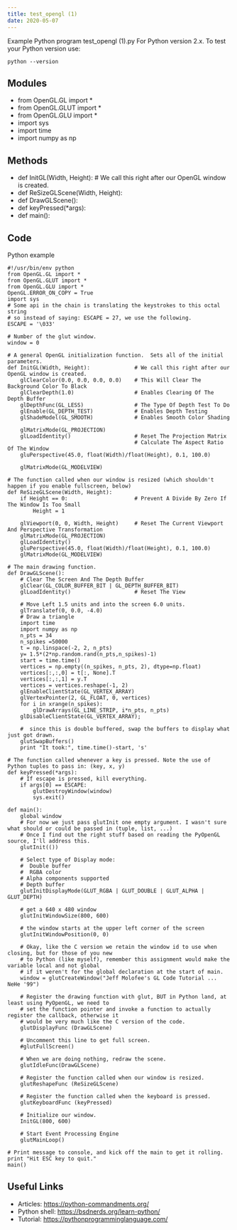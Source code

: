 ```yaml
---
title: test_opengl (1)
date: 2020-05-07
---
```

Example Python program test_opengl (1).py
For Python version 2.x.
To test your Python version use:

    python --version

## Modules

* from OpenGL.GL import *
* from OpenGL.GLUT import *
* from OpenGL.GLU import *
* import sys
* import time
* import numpy as np

## Methods

* def InitGL(Width, Height):				# We call this right after our OpenGL window is created.
* def ReSizeGLScene(Width, Height):
* def DrawGLScene():
* def keyPressed(*args):
* def main():

## Code

Python example

    #!/usr/bin/env python
    from OpenGL.GL import *
    from OpenGL.GLUT import *
    from OpenGL.GLU import *
    OpenGL.ERROR_ON_COPY = True
    import sys
    # Some api in the chain is translating the keystrokes to this octal string
    # so instead of saying: ESCAPE = 27, we use the following.
    ESCAPE = '\033'
    
    # Number of the glut window.
    window = 0
    
    # A general OpenGL initialization function.  Sets all of the initial parameters. 
    def InitGL(Width, Height):				# We call this right after our OpenGL window is created.
        glClearColor(0.0, 0.0, 0.0, 0.0)	# This Will Clear The Background Color To Black
        glClearDepth(1.0)					# Enables Clearing Of The Depth Buffer
        glDepthFunc(GL_LESS)				# The Type Of Depth Test To Do
        glEnable(GL_DEPTH_TEST)				# Enables Depth Testing
        glShadeModel(GL_SMOOTH)				# Enables Smooth Color Shading
    	
        glMatrixMode(GL_PROJECTION)
        glLoadIdentity()					# Reset The Projection Matrix
    										# Calculate The Aspect Ratio Of The Window
        gluPerspective(45.0, float(Width)/float(Height), 0.1, 100.0)
    
        glMatrixMode(GL_MODELVIEW)
    
    # The function called when our window is resized (which shouldn't happen if you enable fullscreen, below)
    def ReSizeGLScene(Width, Height):
        if Height == 0:						# Prevent A Divide By Zero If The Window Is Too Small 
    	    Height = 1
    
        glViewport(0, 0, Width, Height)		# Reset The Current Viewport And Perspective Transformation
        glMatrixMode(GL_PROJECTION)
        glLoadIdentity()
        gluPerspective(45.0, float(Width)/float(Height), 0.1, 100.0)
        glMatrixMode(GL_MODELVIEW)
    
    # The main drawing function. 
    def DrawGLScene():
        # Clear The Screen And The Depth Buffer
        glClear(GL_COLOR_BUFFER_BIT | GL_DEPTH_BUFFER_BIT)
        glLoadIdentity()					# Reset The View 
    
        # Move Left 1.5 units and into the screen 6.0 units.
        glTranslatef(0, 0.0, -4.0)
        # Draw a triangle
        import time
        import numpy as np
        n_pts = 34
        n_spikes =50000
        t = np.linspace(-2, 2, n_pts)
        y= 1.5*(2*np.random.rand(n_pts,n_spikes)-1)
        start = time.time()
        vertices = np.empty((n_spikes, n_pts, 2), dtype=np.float)
        vertices[:,:,0] = t[:, None].T
        vertices[:,:,1] = y.T
        vertices = vertices.reshape(-1, 2)
        glEnableClientState(GL_VERTEX_ARRAY)
        glVertexPointer(2, GL_FLOAT, 0, vertices)
        for i in xrange(n_spikes):
            glDrawArrays(GL_LINE_STRIP, i*n_pts, n_pts)     
        glDisableClientState(GL_VERTEX_ARRAY);
        
        #  since this is double buffered, swap the buffers to display what just got drawn. 
        glutSwapBuffers()
        print "It took:", time.time()-start, 's'
    
    # The function called whenever a key is pressed. Note the use of Python tuples to pass in: (key, x, y)  
    def keyPressed(*args):
    	# If escape is pressed, kill everything.
        if args[0] == ESCAPE:
    	    glutDestroyWindow(window)
    	    sys.exit()
    
    def main():
    	global window
    	# For now we just pass glutInit one empty argument. I wasn't sure what should or could be passed in (tuple, list, ...)
    	# Once I find out the right stuff based on reading the PyOpenGL source, I'll address this.
    	glutInit(())
    
    	# Select type of Display mode:   
    	#  Double buffer 
    	#  RGBA color
    	# Alpha components supported 
    	# Depth buffer
    	glutInitDisplayMode(GLUT_RGBA | GLUT_DOUBLE | GLUT_ALPHA | GLUT_DEPTH)
    	
    	# get a 640 x 480 window 
    	glutInitWindowSize(800, 600)
    	
    	# the window starts at the upper left corner of the screen 
    	glutInitWindowPosition(0, 0)
    	
    	# Okay, like the C version we retain the window id to use when closing, but for those of you new
    	# to Python (like myself), remember this assignment would make the variable local and not global
    	# if it weren't for the global declaration at the start of main.
    	window = glutCreateWindow("Jeff Molofee's GL Code Tutorial ... NeHe '99")
    
       	# Register the drawing function with glut, BUT in Python land, at least using PyOpenGL, we need to
    	# set the function pointer and invoke a function to actually register the callback, otherwise it
    	# would be very much like the C version of the code.	
    	glutDisplayFunc (DrawGLScene)
    	
    	# Uncomment this line to get full screen.
    	#glutFullScreen()
    
    	# When we are doing nothing, redraw the scene.
    	glutIdleFunc(DrawGLScene)
    	
    	# Register the function called when our window is resized.
    	glutReshapeFunc (ReSizeGLScene)
    	
    	# Register the function called when the keyboard is pressed.  
    	glutKeyboardFunc (keyPressed)
    
    	# Initialize our window. 
    	InitGL(800, 600)
    
    	# Start Event Processing Engine	
    	glutMainLoop()
    
    # Print message to console, and kick off the main to get it rolling.
    print "Hit ESC key to quit."
    main()
        	
    

## Useful Links

- Articles: https://python-commandments.org/
- Python shell: https://bsdnerds.org/learn-python/
- Tutorial: https://pythonprogramminglanguage.com/
